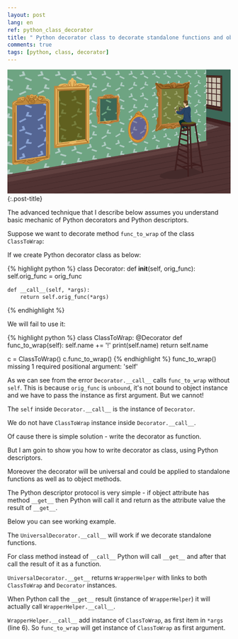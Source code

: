 ```yaml
---
layout: post
lang: en
ref: python_class_decorator
title: " Python decorator class to decorate standalone functions and object methods"
comments: true
tags: [python, class, decorator]
---
```

![](/images/decorators.png){:.post-title}

The advanced technique that I describe below assumes you understand basic
mechanic of Python decorators and Python descriptors. 

Suppose we want to decorate method `func_to_wrap` of the class `ClassToWrap`:

If we create Python decorator class as below:

{% highlight python %}
class Decorator:
    def __init__(self, orig_func):
        self.orig_func = orig_func

    def __call__(self, *args):
        return self.orig_func(*args)
{% endhighlight %}

We will fail to use it:

{% highlight python %}
class ClassToWrap:
    @Decorator
    def func_to_wrap(self):
        self.name += '!'
        print(self.name)
        return self.name
        
c = ClassToWrap()
c.func_to_wrap()
{% endhighlight %}
    func_to_wrap() missing 1 required positional argument: 'self'

As we can see from the error `Decorator.__call__` calls `func_to_wrap` without 
`self`. This is because `orig_func` is `unbound`,
it's not bound to object instance and we have to pass the instance as first argument. 
But we cannot!

The `self` inside `Decorator.__call__` is the instance of `Decorator`. 

We do not have `ClassToWrap` instance inside `Decorator.__call__`.  

Of cause there is simple solution - write the decorator as function.

But I am goin to show you how to write decorator as class, using Python descriptors. 

Moreover the decorator will be universal and
could be applied to standalone functions as well as to object methods.

The Python descriptor protocol is very simple - if object attribute has method `__get__` 
then Python will call it and return as the attribute value the result of `__get__`.

Below you can see working example.

The `UniversalDecorator.__call__` will work if we decorate standalone functions.

For class method instead of `__call__` Python will call `__get__` and after that call the result of it as a function.

`UniversalDecorator.__get__` returns `WrapperHelper` 
with links to both `ClassToWrap` and `Decorator` instances.

When Python call the `__get__` result (instance of `WrapperHelper`) it will actually call
`WrapperHelper.__call__`. 

`WrapperHelper.__call__` add instance of `ClassToWrap`, as first item in `*args` (line
6). So `func_to_wrap` will get instance of `ClassToWrap` as first argument. 

<script src="https://gist.github.com/andgineer/026a617528c5740da24ec984ac282ee6.js"></script>
